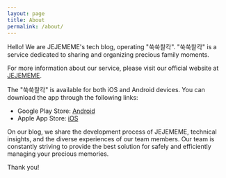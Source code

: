 ```yaml
---
layout: page
title: About
permalink: /about/
---
```


Hello! We are JEJEMEME's tech blog, operating "쑥쑥찰칵". "쑥쑥찰칵" is a service dedicated to sharing and organizing precious family moments.

For more information about our service, please visit our official website at [JEJEMEME](https://jejememe.com).

The "쑥쑥찰칵" is available for both iOS and Android devices. You can download the app through the following links:
- Google Play Store: [Android](https://play.google.com/store/apps/details?id=com.jejememe.daybabyday&hl=ko&gl=US)
- Apple App Store: [iOS](https://apps.apple.com/kr/app/%EC%91%A5%EC%91%A5%EC%B0%B0%EC%B9%B5/id1509183009)

On our blog, we share the development process of JEJEMEME, technical insights, and the diverse experiences of our team members. Our team is constantly striving to provide the best solution for safely and efficiently managing your precious memories.

Thank you!